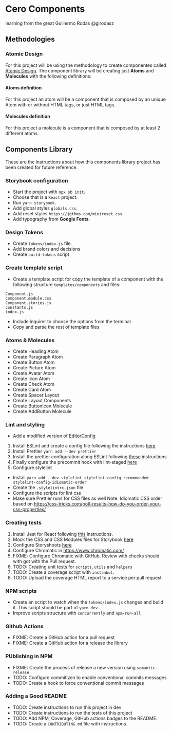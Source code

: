# Cero Components

learning from the great Guillermo Rodas @glrodasz

## Methodologies

### Atomic Design

For this project will be using the methodology to create componentes called [Atomic Design](https://shop.bradfrost.com/products/atomic-design-ebook). The component library will be creating just **Atoms** and **Molecules** with the following definitions:

#### Atoms definition

For this project an atom will be a component that is composed by an unique Atom with or without HTML tags, or just HTML tags.

#### Molecules definition

For this project a molecule is a component that is composed by at least 2 different atoms.

## Components Library

These are the instructions about how this components library project has been created for future reference.

### Storybook configuration

- Start the project with `npx sb init`.
- Choose that is a `React` project.
- Run `yarn storybook`.
- Add global styles `globals.css`.
- Add reset styles `https://jgthms.com/minireset.css`.
- Add typography from **Google Fonts**.

### Design Tokens

- Create `tokens/index.js` file.
- Add brand colors and decisions
- Create `build-tokens` script

### Create template script

- Create a template script for copy the template of a component with
  the following structure `templates/components` and files:

```
Component.js
Component.module.css
Component.stories.js
constants.js
index.js
```

- Include inquirer to choose the options from the terminal
- Copy and parse the rest of template files

### Atoms & Molecules

- Create Heading Atom
- Create Paragraph Atom
- Create Button Atom
- Create Picture Atom
- Create Avatar Atom
- Create Icon Atom
- Create Check Atom
- Create Card Atom
- Create Spacer Layout
- Create Layout Components
- Create ButtonIcon Molecule
- Create AddButton Molecule

### Lint and styling

- Add a modified version of [EditorConfig](https://github.com/airbnb/javascript/blob/master/.editorconfig)

1. Install ESLint and create a config file following the instructions [here](https://eslint.org/docs/user-guide/getting-started#installation-and-usage)
2. Install Prettier `yarn add --dev prettier`
3. Install the prettier configuration along ESLint following [these](https://github.com/prettier/eslint-plugin-prettier#recommended-configuration) instructions
4. Finally configure the precommit hook with lint-staged [here](https://prettier.io/docs/en/precommit.html#option-1-lint-stagedhttpsgithubcomokonetlint-staged)
5. Configure stylelint

- Install `yarn add --dev stylelint stylelint-config-recommended stylelint-config-idiomatic-order`
- Create the `.stylelintrc.json` file
- Configure the scripts for lint css
- Make sure Prettier runs for CSS files as well
  Note: Idiomatic CSS order based on https://css-tricks.com/poll-results-how-do-you-order-your-css-properties/

### Creating tests

1. Install Jest for React following [this](https://jestjs.io/docs/en/tutorial-react) instructions.
2. Mock the CSS and CSS Modules files for Storybook [here](https://jestjs.io/docs/en/webpack#mocking-css-modules)
3. Configure Storyshoots [here](https://storybook.js.org/docs/react/workflows/snapshot-testing)
4. Configure Chromatic in https://www.chromatic.com/
5. FIXME: Configure Chromatic with GitHub. Review with checks should with got with the Pull request.
6. TODO: Creating unit tests for `scripts`, `utils` and `helpers`
7. TODO: Create a coverage script with `instanbul`.
8. TODO: Upload the coverage HTML report to a service per pull request

### NPM scripts

- Create an script to watch when the `tokens/index.js` changes and build it. This script should be part of `yarn dev`.
- Improve scripts structure with `concurrently` and `npm-run-all`

### Github Actions

- FIXME: Create a GitHub action for a pull request
- FIXME: Create a GitHub action for a release the library

### PUblishing in NPM

- FIXME: Create the process of release a new version using `semantic-release`
- TODO: Configure commitizen to enable conventional commits messages
- TODO: Create a hook to force conventional commit messages

### Adding a Good README

- TODO: Create instructions to run this project in dev
- TODO: Create instructions to run the tests of this project
- TODO: Add NPM, Coverage, GitHub actions badges to the README.
- TODO: Create a `CONTRIBUTING.md` file with instructions.
